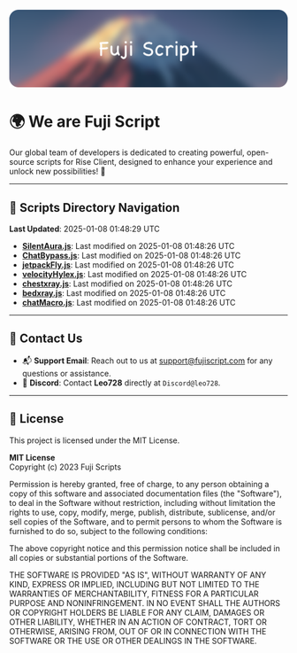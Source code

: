 ![Banner](.github/b.webp)

# 🌍 **We are Fuji Script**

Our global team of developers is dedicated to creating powerful, open-source scripts for Rise Client, designed to enhance your experience and unlock new possibilities! 🌟

---
<!-- SCRIPTS_NAVIGATION_START -->
## 📂 **Scripts Directory Navigation**

**Last Updated**: 2025-01-08 01:48:29 UTC

- **[SilentAura.js](scripts/SilentAura.js)**: Last modified on 2025-01-08 01:48:26 UTC
- **[ChatBypass.js](scripts/ChatBypass.js)**: Last modified on 2025-01-08 01:48:26 UTC
- **[jetpackFly.js](scripts/jetpackFly.js)**: Last modified on 2025-01-08 01:48:26 UTC
- **[velocityHylex.js](scripts/velocityHylex.js)**: Last modified on 2025-01-08 01:48:26 UTC
- **[chestxray.js](scripts/chestxray.js)**: Last modified on 2025-01-08 01:48:26 UTC
- **[bedxray.js](scripts/bedxray.js)**: Last modified on 2025-01-08 01:48:26 UTC
- **[chatMacro.js](scripts/chatMacro.js)**: Last modified on 2025-01-08 01:48:26 UTC

<!-- SCRIPTS_NAVIGATION_END -->

---

## 💬 **Contact Us**  
- 📬 **Support Email**: Reach out to us at [support@fujiscript.com](mailto:support@fujiscript.com) for any questions or assistance.  
- 💬 **Discord**: Contact **Leo728** directly at `Discord@leo728`.

---

## 📜 **License**

This project is licensed under the MIT License.  

**MIT License**  
Copyright (c) 2023 Fuji Scripts  

Permission is hereby granted, free of charge, to any person obtaining a copy of this software and associated documentation files (the "Software"), to deal in the Software without restriction, including without limitation the rights to use, copy, modify, merge, publish, distribute, sublicense, and/or sell copies of the Software, and to permit persons to whom the Software is furnished to do so, subject to the following conditions:  

The above copyright notice and this permission notice shall be included in all copies or substantial portions of the Software.  

THE SOFTWARE IS PROVIDED "AS IS", WITHOUT WARRANTY OF ANY KIND, EXPRESS OR IMPLIED, INCLUDING BUT NOT LIMITED TO THE WARRANTIES OF MERCHANTABILITY, FITNESS FOR A PARTICULAR PURPOSE AND NONINFRINGEMENT. IN NO EVENT SHALL THE AUTHORS OR COPYRIGHT HOLDERS BE LIABLE FOR ANY CLAIM, DAMAGES OR OTHER LIABILITY, WHETHER IN AN ACTION OF CONTRACT, TORT OR OTHERWISE, ARISING FROM, OUT OF OR IN CONNECTION WITH THE SOFTWARE OR THE USE OR OTHER DEALINGS IN THE SOFTWARE.  
